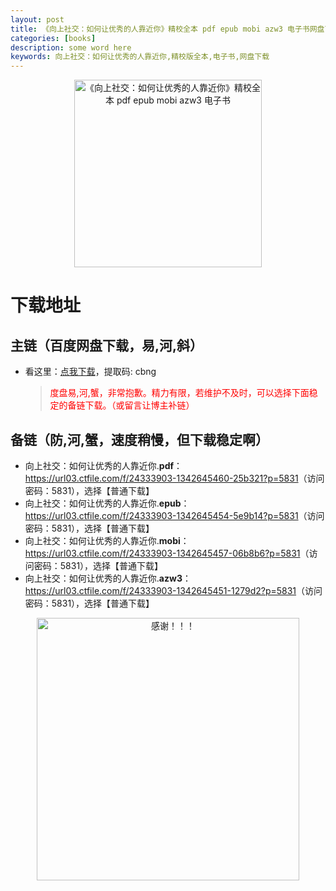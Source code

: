 ```yaml
---
layout: post
title: 《向上社交：如何让优秀的人靠近你》精校全本 pdf epub mobi azw3 电子书网盘下载
categories: [books]
description: some word here
keywords: 向上社交：如何让优秀的人靠近你,精校版全本,电子书,网盘下载
---
```


<div align="center"><img src="http://qweree.cn/wp-content/uploads/2024/08/xiang-shang-she-jiao-tuya.jpg" alt="《向上社交：如何让优秀的人靠近你》精校全本 pdf epub mobi azw3 电子书" width="300px" height="auto"></div>

# 下载地址

## 主链（百度网盘下载，易,河,斜）

- 看这里：[点我下载](https://pan.baidu.com/s/1iMXUbSbtZQZjDcqDmnWUyw?pwd=cbng)，提取码: cbng

  > <p style="color:red" >度盘易,河,蟹，非常抱歉。精力有限，若维护不及时，可以选择下面稳定的备链下载。（或留言让博主补链）</p>

## 备链（防,河,蟹，速度稍慢，但下载稳定啊）

- 向上社交：如何让优秀的人靠近你.**pdf**：<https://url03.ctfile.com/f/24333903-1342645460-25b321?p=5831>（访问密码：5831），选择【普通下载】
- 向上社交：如何让优秀的人靠近你.**epub**：<https://url03.ctfile.com/f/24333903-1342645454-5e9b14?p=5831>（访问密码：5831），选择【普通下载】
- 向上社交：如何让优秀的人靠近你.**mobi**：<https://url03.ctfile.com/f/24333903-1342645457-06b8b6?p=5831>（访问密码：5831），选择【普通下载】
- 向上社交：如何让优秀的人靠近你.**azw3**：<https://url03.ctfile.com/f/24333903-1342645451-1279d2?p=5831>（访问密码：5831），选择【普通下载】

<div align="center"><img src="https://pic.imgdb.cn/item/661246bf68eb935713c7f81c.gif" alt="感谢！！！" width="420px" height="auto"/></div>
